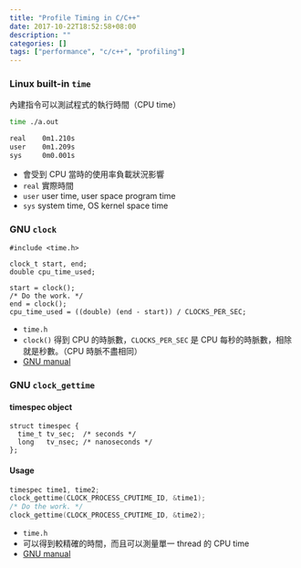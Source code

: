 ```yaml
---
title: "Profile Timing in C/C++"
date: 2017-10-22T18:52:58+08:00
description: ""
categories: []
tags: ["performance", "c/c++", "profiling"]
---
```

### Linux built-in `time`
內建指令可以測試程式的執行時間（CPU time）
```bash
time ./a.out

real    0m1.210s
user    0m1.209s
sys     0m0.001s
```
- 會受到 CPU 當時的使用率負載狀況影響
- `real` 實際時間
- `user` user time, user space program time
- `sys` system time, OS kernel space time

### GNU `clock`
```
#include <time.h>

clock_t start, end;
double cpu_time_used;

start = clock();
/* Do the work. */
end = clock();
cpu_time_used = ((double) (end - start)) / CLOCKS_PER_SEC;
```
- `time.h`
- `clock()` 得到 CPU 的時脈數，`CLOCKS_PER_SEC` 是 CPU 每秒的時脈數，相除就是秒數。（CPU 時脈不盡相同）
- [GNU manual](https://www.gnu.org/software/libc/manual/html_node/CPU-Time.html)

### GNU `clock_gettime`
#### timespec object
```
struct timespec {
  time_t tv_sec;  /* seconds */
  long   tv_nsec; /* nanoseconds */
};
```
#### Usage 
```cpp
timespec time1, time2;
clock_gettime(CLOCK_PROCESS_CPUTIME_ID, &time1);
/* Do the work. */
clock_gettime(CLOCK_PROCESS_CPUTIME_ID, &time2);
```

- `time.h`
- 可以得到較精確的時間，而且可以測量單一 thread 的 CPU time
- [GNU manual](https://linux.die.net/man/3/clock_gettime)